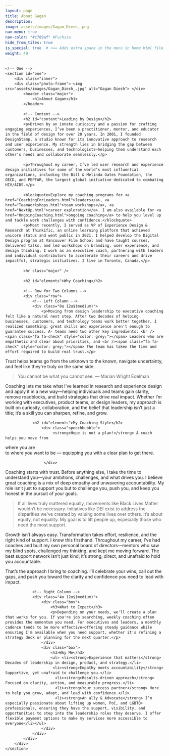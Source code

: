 ```yaml
---
layout: page
title: About Gagan
description: 
image: assets/images/Gagan_Diesh_.png
nav-menu: true
nav-color: "#c789af" #Fuchsia
hide_from_tiles: true
is_special: true  # <== Adds extra space in the menu in home html file
weight: 40
---
```


<!-- Main -->
<!-- 
  accent1: #1B9C85; // Teal
  accent2: #FF7F50; // Coral 
  accent3: #8d82c4; // Lavender Blue 
  accent4: #ec8d81; // Soft Coral 
  accent5: #FFDDC1; // Warm Cream
  accent6: #c8dbfa; // Cool White 
-->


<div id="main" class="alt">
    
        
    

    <!-- One -->
    <section id="one">
        <div class="inner">
        <div class="photo-frame"> <img src="assets/images/Gagan_Diesh_.jpg" alt="Gagan Diesh"> </div>
            <header class="major">
                <h1>About Gagan</h1>
            </header>

            <!-- Content -->
            <h2 id="content">Leading by Design</h2>
            <p>Driven by an innate curiosity and a passion for crafting engaging experiences, I’ve been a practitioner, mentor, and educator in the field of design for over 20 years. In 2001, I founded DesignStamp, a studio known for its innovative approach to research and user experience. My strength lies in bridging the gap between customers, businesses, and technologists—helping them understand each other's needs and collaborate seamlessly.</p>

            <p>Throughout my career, I’ve led user research and experience design initiatives for some of the world’s most influential organizations, including the Bill & Melinda Gates Foundation, the OECD, and PEPFAR, the largest global initiative dedicated to combating HIV/AIDS.</p>
           
            <blockquote>Explore my coaching programs for <a href="CoachingForLeaders.html">leaders</a>, <a href="TeamWorkshops.html">team workshops</a>, <a href="NextUp.html">career exploration</a>. I am also available for <a href="OngoingCoaching.html">ongoing coaching</a> to help you level up and tackle work challenges with confidence.</blockquote>
            <p>Most recently, I served as VP of Experience Design & Research at Thinkific, an online learning platform that achieved unicorn status and went public in 2021. I helped develop the Digital Design program at Vancouver Film School and have taught courses, delivered talks, and led workshops on branding, user experience, and design thinking. I work as an executive coach, partnering with leaders and individual contributors to accelerate their careers and drive impactful, strategic initiatives. I live in Toronto, Canada.</p>

            <hr class="major" />

            <h2 id="elements">Why Coaching</h2>

            <!-- Row for Two Columns -->
            <div class="row">
                <!-- Left Column -->
                <div class="8u 12u$(medium)">
                    <p>Moving from design leadership to executive coaching felt like a natural next step. After two decades of helping businesses, customers, and technology teams work better together, I realized something: great skills and experience aren't enough to guarantee success. A- teams need two other key ingredients: <br /><span class="fa fa-check" style="color: grey;"></span> Leaders who are empathetic and clear about priorities, and <br /><span class="fa fa-check" style="color: grey;"></span> The team has taken the time and effort required to build real trust.</p>

<p>Trust helps teams go from the unknown to the known, navigate uncertainty, and feel like they're truly on the same side.</p>
                    
<blockquote> You cannot be what you cannot see.
— Marian Wright Edelman </blockquote>
                    <p>Coaching lets me take what I’ve learned in research and experience design and apply it in a new way—helping individuals and teams gain clarity, remove roadblocks, and build strategies that drive real impact. Whether I’m working with executives, product teams, or design leaders, my approach is built on curiosity, collaboration, and the belief that leadership isn’t just a title; it’s a skill you can sharpen, refine, and grow.</p>
                    
                
                <h2 id="elements">My Coaching Style</h2>
                    <div class="speechbubble">					  
						 <strong>Hope is not a plan!</strong> A coach helps you move from  
<span class="fa fa-map-marker" style="color: grey;"></span> where you are  
to where you want to be <span class="fa fa-trophy" style="color: grey;"></span> — equipping you with a clear plan to get there.

					 </div>
 <p>Coaching starts with trust. Before anything else, I take the time to understand you—your ambitions, challenges, and what drives you. I believe great coaching is a mix of deep empathy and unwavering accountability. My role isn’t just to support you but to challenge you, push you, and keep you honest in the pursuit of your goals.</p>

<blockquote>
If all lives truly mattered equally, movements like Black Lives Matter wouldn’t be necessary. Initiatives like DEI exist to address the disparities we've created by valuing some lives over others. It’s about equity, not equality. My goal is to lift people up, especially those who need the most support.
</blockquote>
<p>Growth isn’t always easy. Transformation takes effort, resilience, and the right kind of support. I know this firsthand. Throughout my career, I’ve had coaches and built my own personal board of directors—mentors who saw my blind spots, challenged my thinking, and kept me moving forward. The best support network isn’t just kind; it’s strong, direct, and unafraid to hold you accountable.</p>

<p>That’s the approach I bring to coaching. I’ll celebrate your wins, call out the gaps, and push you toward the clarity and confidence you need to lead with impact.</p>
                </div>

                <!-- Right Column -->
                <div class="4u 12u$(medium)">
                    <div class="box">
                        <h3>What to Expect</h3>
                        <p>Depending on your needs, we'll create a plan that works for you. If you're job searching, weekly coaching often provides the momentum you need. For executives and leaders, a monthly cadence tends to be more effective—offering steady guidance while ensuring I'm available when you need support, whether it's refining a strategy deck or planning for the next quarter.</p>
                    </div>
                    <div class="box">
                        <h3>Why Me</h3>
                        <ul> <li><strong>Experience that matters</strong> Decades of leadership in design, product, and strategy.</li>
                         <li><strong>Empathy meets accountability</strong> Supportive, yet unafraid to challenge you.</li> 
                          <li><strong>Results-driven approach</strong> Focused on clarity, action, and measurable progress.</li> 
                          <li><strong>Your success partner</strong> Here to help you grow, adapt, and lead with confidence.</li> 
                          <li><strong>An ally & Advocate</strong> I’m especially passionate about lifting up women, PoC, and LGBTQ+ professionals, ensuring they have the support, visibility, and opportunities to step into the leadership roles they deserve. I offer flexible payment options to make my services more accessible to everyone</li></ul>
                    </div>
                </div>
            </div>
        </div>
    </section>
</div>
